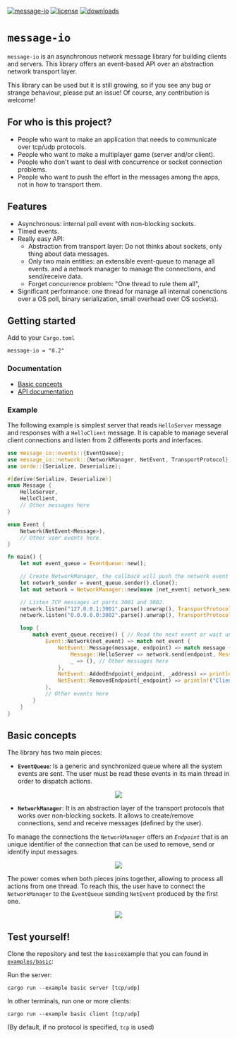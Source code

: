 [![message-io](https://img.shields.io/crates/v/message-io)](https://crates.io/crates/message-io)
[![license](https://img.shields.io/crates/l/message-io)](https://www.apache.org/licenses/LICENSE-2.0.txt)
[![downloads](https://img.shields.io/crates/d/message-io)](https://crates.io/crates/message-io)

# `message-io`
`message-io` is an asynchronous network message library for building clients and servers.
This library offers an event-based API over an abstraction network transport layer.

This library can be used but it is still growing, so if you see any bug or strange behaviour, please put an issue!
Of course, any contribution is welcome!

## For who is this project?
- People who want to make an application that needs to communicate over tcp/udp protocols.
- People who want to make a multiplayer game (server and/or client).
- People who don't want to deal with concurrence or socket connection problems.
- People who want to push the effort in the messages among the apps, not in how to transport them.

## Features
- Asynchronous: internal poll event with non-blocking sockets.
- Timed events.
- Really easy API:
  - Abstraction from transport layer: Do not thinks about sockets, only thing about data messages.
  - Only two main entities: an extensible event-queue to manage all events.
    and a network manager to manage the connections, and send/receive data.
  - Forget concurrence problem: "One thread to rule them all",
- Significant performance: one thread for manage all internal conenctions over a OS poll, binary serialization, small overhead over OS sockets).

## Getting started
Add to your `Cargo.toml`
```
message-io = "0.2"
```

### Documentation
- [Basic concepts](#basic-concepts)
- [API documentation](https://docs.rs/message-io/)

### Example
The following example is simplest server that reads `HelloServer` message
and responses with a `HelloClient` message.
It is capable to manage several client connections and listen from 2 differents ports and interfaces.

```rust
use message_io::events::{EventQueue};
use message_io::network::{NetworkManager, NetEvent, TransportProtocol};
use serde::{Serialize, Deserialize};

#[derive(Serialize, Deserialize)]
enum Message {
    HelloServer,
    HelloClient,
    // Other messages here
}

enum Event {
    Network(NetEvent<Message>),
    // Other user events here
}

fn main() {
    let mut event_queue = EventQueue::new();

    // Create NetworkManager, the callback will push the network event into the event queue
    let network_sender = event_queue.sender().clone();
    let mut network = NetworkManager::new(move |net_event| network_sender.send(Event::Network(net_event)));

    // Listen TCP messages at ports 3001 and 3002.
    network.listen("127.0.0.1:3001".parse().unwrap(), TransportProtocol::Tcp).unwrap();
    network.listen("0.0.0.0.0:3002".parse().unwrap(), TransportProtocol::Tcp).unwrap();

    loop {
        match event_queue.receive() { // Read the next event or wait until have it.
            Event::Network(net_event) => match net_event {
                NetEvent::Message(message, endpoint) => match message {
                    Message::HelloServer => network.send(endpoint, Message::HelloClient).unwrap(),
                    _ => (), // Other messages here
                },
                NetEvent::AddedEndpoint(_endpoint, _address) => println!("Client connected"),
                NetEvent::RemovedEndpoint(_endpoint) => println!("Client disconnected"),
            },
            // Other events here
        }
    }
}
```

## Basic concepts
The library has two main pieces:

- **`EventQueue`**:
Is a generic and synchronized queue where all the system events are sent.
The user must be read these events in its main thread in order to dispatch actions.

<p align="center">
  <img src="https://docs.google.com/drawings/d/e/2PACX-1vQr06OL40IWagXWHoyytUIlR1SHoahYE0Pkj6r0HmokaUMW4ojC5MV2OViFO9m-2jDqrDokPJ62oSzg/pub?w=837&h=313"/>
</p>

- **`NetworkManager`**:
It is an abstraction layer of the transport protocols that works over non-blocking sockets.
It allows to create/remove connections, send and receive messages (defined by the user).

To manage the connections the `NetworkManager` offers an *`Endpoint`* that is an unique identifier of the connection
that can be used to remove, send or identify input messages.

<p align="center">
  <img src="https://docs.google.com/drawings/d/e/2PACX-1vS3y1BKwPHjoFqtHm2pqfmvxr0JRQIzeRJim9s2UOrOIS74cGwlyqxnH4_DHVXTverziCjPzl6FtQMe/pub?w=586&h=273"/>
</p>

The power comes when both pieces joins together, allowing to process all actions from one thread.
To reach this, the user have to connect the `NetworkManager` to the `EventQueue` sending `NetEvent` produced by the first one.

<p align="center">
  <img src="https://docs.google.com/drawings/d/e/2PACX-1vT6IuBVr4mLbdNfs2yZayqqUJ04PsuqG27Ce3Vdr0ZG8ItX3slISoKVxyndybaYPIS5oFZ6N4TljrKQ/pub?w=701&h=383"/>
</p>

## Test yourself!
Clone the repository and test the `basic`example that you can found in [`examples/basic`](examples/basic):

Run the server:
```
cargo run --example basic server [tcp/udp]
```
In other terminals, run one or more clients:
```
cargo run --example basic client [tcp/udp]
```
(By default, if no protocol is specified, `tcp` is used)

